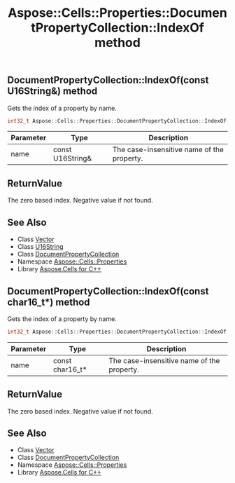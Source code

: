 ﻿---
title: Aspose::Cells::Properties::DocumentPropertyCollection::IndexOf method
linktitle: IndexOf
second_title: Aspose.Cells for C++ API Reference
description: 'Aspose::Cells::Properties::DocumentPropertyCollection::IndexOf method. Gets the index of a property by name in C++.'
type: docs
weight: 800
url: /cpp/aspose.cells.properties/documentpropertycollection/indexof/
---
## DocumentPropertyCollection::IndexOf(const U16String\&) method


Gets the index of a property by name.

```cpp
int32_t Aspose::Cells::Properties::DocumentPropertyCollection::IndexOf(const U16String &name)
```


| Parameter | Type | Description |
| --- | --- | --- |
| name | const U16String\& | The case-insensitive name of the property. |

## ReturnValue

The zero based index. Negative value if not found.

## See Also

* Class [Vector](../../../aspose.cells/vector/)
* Class [U16String](../../../aspose.cells/u16string/)
* Class [DocumentPropertyCollection](../)
* Namespace [Aspose::Cells::Properties](../../)
* Library [Aspose.Cells for C++](../../../)
## DocumentPropertyCollection::IndexOf(const char16_t*) method


Gets the index of a property by name.

```cpp
int32_t Aspose::Cells::Properties::DocumentPropertyCollection::IndexOf(const char16_t *name)
```


| Parameter | Type | Description |
| --- | --- | --- |
| name | const char16_t* | The case-insensitive name of the property. |

## ReturnValue

The zero based index. Negative value if not found.

## See Also

* Class [Vector](../../../aspose.cells/vector/)
* Class [DocumentPropertyCollection](../)
* Namespace [Aspose::Cells::Properties](../../)
* Library [Aspose.Cells for C++](../../../)
